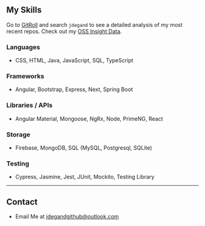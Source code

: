 ## My Skills

Go to [GitRoll](https://gitroll.io/scan) and search `jdegand` to see a detailed analysis of my most recent repos. Check out my [OSS Insight Data](https://ossinsight.io/analyze/jdegand).

### Languages

- CSS, HTML, Java, JavaScript, SQL, TypeScript

### Frameworks

- Angular, Bootstrap, Express, Next, Spring Boot

### Libraries / APIs

- Angular Material, Mongoose, NgRx, Node, PrimeNG, React

### Storage

- Firebase, MongoDB, SQL (MySQL, Postgresql, SQLite)

### Testing

- Cypress, Jasmine, Jest, JUnit, Mockito, Testing Library

***

## Contact

- Email Me at <jdegandgithub@outlook.com>
